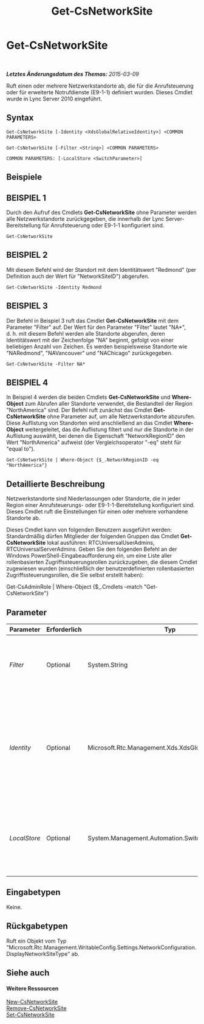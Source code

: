 ﻿---
title: Get-CsNetworkSite
TOCTitle: Get-CsNetworkSite
ms:assetid: 9627869d-101f-4668-bee2-01fce1d84cbd
ms:mtpsurl: https://technet.microsoft.com/de-de/library/Gg398766(v=OCS.15)
ms:contentKeyID: 49294813
ms.date: 05/19/2016
mtps_version: v=OCS.15
ms.translationtype: HT
---

# Get-CsNetworkSite

 

_**Letztes Änderungsdatum des Themas:** 2015-03-09_

Ruft einen oder mehrere Netzwerkstandorte ab, die für die Anrufsteuerung oder für erweiterte Notrufdienste (E9-1-1) definiert wurden. Dieses Cmdlet wurde in Lync Server 2010 eingeführt.

## Syntax

    Get-CsNetworkSite [-Identity <XdsGlobalRelativeIdentity>] <COMMON PARAMETERS>

    Get-CsNetworkSite [-Filter <String>] <COMMON PARAMETERS>

    COMMON PARAMETERS: [-LocalStore <SwitchParameter>]

## Beispiele

## BEISPIEL 1

Durch den Aufruf des Cmdlets **Get-CsNetworkSite** ohne Parameter werden alle Netzwerkstandorte zurückgegeben, die innerhalb der Lync Server-Bereitstellung für Anrufsteuerung oder E9-1-1 konfiguriert sind.

    Get-CsNetworkSite

## BEISPIEL 2

Mit diesem Befehl wird der Standort mit dem Identitätswert "Redmond" (per Definition auch der Wert für "NetworkSiteID") abgerufen.

    Get-CsNetworkSite -Identity Redmond

## BEISPIEL 3

Der Befehl in Beispiel 3 ruft das Cmdlet **Get-CsNetworkSite** mit dem Parameter "Filter" auf. Der Wert für den Parameter "Filter" lautet "NA\*", d. h. mit diesem Befehl werden alle Standorte abgerufen, deren Identitätswert mit der Zeichenfolge "NA" beginnt, gefolgt von einer beliebigen Anzahl von Zeichen. Es werden beispielsweise Standorte wie "NARedmond", "NAVancouver" und "NAChicago" zurückgegeben.

    Get-CsNetworkSite -Filter NA*

## BEISPIEL 4

In Beispiel 4 werden die beiden Cmdlets **Get-CsNetworkSite** und **Where-Object** zum Abrufen aller Standorte verwendet, die Bestandteil der Region "NorthAmerica" sind. Der Befehl ruft zunächst das Cmdlet **Get-CsNetworkSite** ohne Parameter auf, um alle Netzwerkstandorte abzurufen. Diese Auflistung von Standorten wird anschließend an das Cmdlet **Where-Object** weitergeleitet, das die Auflistung filtert und nur die Standorte in der Auflistung auswählt, bei denen die Eigenschaft "NetworkRegionID" den Wert "NorthAmerica" aufweist (der Vergleichsoperator "-eq" steht für "equal to").

    Get-CsNetworkSite | Where-Object {$_.NetworkRegionID -eq "NorthAmerica"}

## Detaillierte Beschreibung

Netzwerkstandorte sind Niederlassungen oder Standorte, die in jeder Region einer Anrufsteuerungs- oder E9-1-1-Bereitstellung konfiguriert sind. Dieses Cmdlet ruft die Einstellungen für einen oder mehrere vorhandene Standorte ab.

Dieses Cmdlet kann von folgenden Benutzern ausgeführt werden: Standardmäßig dürfen Mitglieder der folgenden Gruppen das Cmdlet **Get-CsNetworkSite** lokal ausführen: RTCUniversalUserAdmins, RTCUniversalServerAdmins. Geben Sie den folgenden Befehl an der Windows PowerShell-Eingabeaufforderung ein, um eine Liste aller rollenbasierten Zugriffssteuerungsrollen zurückzugeben, die diesem Cmdlet zugewiesen wurden (einschließlich der benutzerdefinierten rollenbasierten Zugriffssteuerungsrollen, die Sie selbst erstellt haben):

Get-CsAdminRole | Where-Object {$\_.Cmdlets –match "Get-CsNetworkSite"}

## Parameter


<table>
<colgroup>
<col style="width: 25%" />
<col style="width: 25%" />
<col style="width: 25%" />
<col style="width: 25%" />
</colgroup>
<thead>
<tr class="header">
<th>Parameter</th>
<th>Erforderlich</th>
<th>Typ</th>
<th>Beschreibung</th>
</tr>
</thead>
<tbody>
<tr class="odd">
<td><p><em>Filter</em></p></td>
<td><p>Optional</p></td>
<td><p>System.String</p></td>
<td><p>Eine Platzhalterzeichenfolge zum Abrufen mehrerer Standorte, indem der Identitätswert des Standorts mit dem Filterwert abgeglichen wird.</p></td>
</tr>
<tr class="even">
<td><p><em>Identity</em></p></td>
<td><p>Optional</p></td>
<td><p>Microsoft.Rtc.Management.Xds.XdsGlobalRelativeIdentity</p></td>
<td><p>Die eindeutige ID des Netzwerkstandorts, der abgerufen werden soll. Standorte werden nur global erstellt. Sie müssen daher keinen Gültigkeitsbereich festlegen. Stattdessen müssen Sie nur die Standort-ID angeben. (Dieser Wert entspricht dem Wert von &quot;NetworkSiteID&quot; für den Netzwerkstandort.)</p></td>
</tr>
<tr class="odd">
<td><p><em>LocalStore</em></p></td>
<td><p>Optional</p></td>
<td><p>System.Management.Automation.SwitchParameter</p></td>
<td><p>Ruft die Netzwerkstandortinformationen aus dem lokalen Replikat des zentralen Verwaltungsspeichers ab, statt die Daten aus dem zentralen Verwaltungsspeicher selbst abzurufen.</p></td>
</tr>
</tbody>
</table>


## Eingabetypen

Keine.

## Rückgabetypen

Ruft ein Objekt vom Typ "Microsoft.Rtc.Management.WritableConfig.Settings.NetworkConfiguration.DisplayNetworkSiteType" ab.

## Siehe auch

#### Weitere Ressourcen

[New-CsNetworkSite](new-csnetworksite.md)  
[Remove-CsNetworkSite](remove-csnetworksite.md)  
[Set-CsNetworkSite](set-csnetworksite.md)

